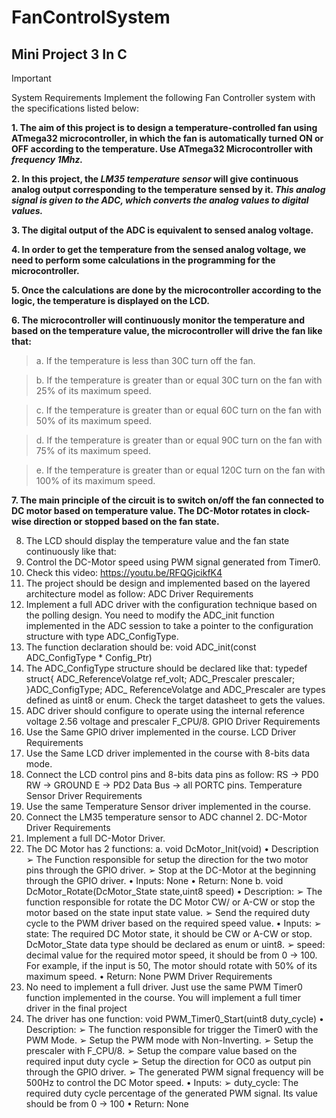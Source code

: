 # FanControlSystem
## Mini Project 3 In C 

> [!IMPORTANT]
> System Requirements
> Implement the following Fan Controller system with the specifications listed below: 

**1. The aim of this project is to design a temperature-controlled fan using ATmega32 
microcontroller, in which the fan is automatically turned ON or OFF according to the 
temperature. Use ATmega32 Microcontroller with *frequency 1Mhz.***

**2. In this project, the *LM35 temperature sensor* will give continuous analog output 
corresponding to the temperature sensed by it. *This analog signal is given to the ADC, 
which converts the analog values to digital values.***

**3. The digital output of the ADC is equivalent to sensed analog voltage.**

**4. In order to get the temperature from the sensed analog voltage, we need to perform some 
calculations in the programming for the microcontroller.**

**5. Once the calculations are done by the microcontroller according to the logic, the 
temperature is displayed on the LCD.** 

**6. The microcontroller will continuously monitor the temperature and based on the 
temperature value, the microcontroller will drive the fan like that:**
 >a. If the temperature is less than 30C turn off the fan.
 
 >b. If the temperature is greater than or equal 30C turn on the fan with 25% of its 
 maximum speed.
 
 >c. If the temperature is greater than or equal 60C turn on the fan with 50% of its 
 maximum speed.
 
 >d. If the temperature is greater than or equal 90C turn on the fan with 75% of its 
 maximum speed.
 
 >e. If the temperature is greater than or equal 120C turn on the fan with 100% of its 
 maximum speed.
 
**7. The main principle of the circuit is to switch on/off the fan connected to DC motor based 
on temperature value. The DC-Motor rotates in clock-wise direction or stopped based on 
the fan state.**

8. The LCD should display the temperature value and the fan state continuously like 
that:
9. Control the DC-Motor speed using PWM signal generated from Timer0.
10. Check this video: https://youtu.be/RFQGjcikfK4
11. The project should be design and implemented based on the layered architecture 
model as follow:
ADC Driver Requirements
1. Implement a full ADC driver with the configuration technique based on the polling
design. You need to modify the ADC_init function implemented in the ADC session to 
take a pointer to the configuration structure with type ADC_ConfigType.
2. The function declaration should be:
void ADC_init(const ADC_ConfigType * Config_Ptr)
3. The ADC_ConfigType structure should be declared like that:
typedef struct{
 ADC_ReferenceVolatge ref_volt;
 ADC_Prescaler prescaler;
}ADC_ConfigType;
ADC_ ReferenceVolatge and ADC_Prescaler are types defined as uint8 or enum.
Check the target datasheet to gets the values.
4. ADC driver should configure to operate using the internal reference voltage 2.56 
voltage and prescaler F_CPU/8.
GPIO Driver Requirements
1. Use the Same GPIO driver implemented in the course.
LCD Driver Requirements
2. Use the Same LCD driver implemented in the course with 8-bits data mode.
3. Connect the LCD control pins and 8-bits data pins as follow:
RS → PD0
RW → GROUND
E → PD2
Data Bus → all PORTC pins.
Temperature Sensor Driver Requirements
1. Use the same Temperature Sensor driver implemented in the course.
2. Connect the LM35 temperature sensor to ADC channel 2.
DC-Motor Driver Requirements
1. Implement a full DC-Motor Driver.
2. The DC Motor has 2 functions:
a. void DcMotor_Init(void)
• Description
➢ The Function responsible for setup the direction for the two 
motor pins through the GPIO driver.
➢ Stop at the DC-Motor at the beginning through the GPIO driver.
• Inputs: None
• Return: None
b. void DcMotor_Rotate(DcMotor_State state,uint8 speed)
• Description:
➢ The function responsible for rotate the DC Motor CW/ or A-CW or 
stop the motor based on the state input state value.
➢ Send the required duty cycle to the PWM driver based on the 
required speed value.
• Inputs:
➢ state: The required DC Motor state, it should be CW or A-CW or stop.
DcMotor_State data type should be declared as enum or uint8.
➢ speed: decimal value for the required motor speed, it should be from 
0 → 100. For example, if the input is 50, The motor should rotate with 
50% of its maximum speed.
• Return: None
PWM Driver Requirements
1. No need to implement a full driver. Just use the same PWM Timer0 function 
implemented in the course. You will implement a full timer driver in the final project 
2. The driver has one function:
void PWM_Timer0_Start(uint8 duty_cycle)
• Description:
➢ The function responsible for trigger the Timer0 with the PWM Mode.
➢ Setup the PWM mode with Non-Inverting.
➢ Setup the prescaler with F_CPU/8.
➢ Setup the compare value based on the required input duty cycle
➢ Setup the direction for OC0 as output pin through the GPIO driver.
➢ The generated PWM signal frequency will be 500Hz to control the DC 
Motor speed.
• Inputs:
➢ duty_cycle: The required duty cycle percentage of the generated 
PWM signal. Its value should be from 0 → 100
• Return: None
